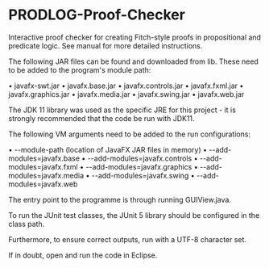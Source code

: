 # PRODLOG-Proof-Checker
Interactive proof checker for creating Fitch-style proofs in propositional and predicate logic. See manual for more detailed instructions.

The following JAR files can be found and downloaded from lib. These need to be added to the program's module path:

•	javafx-swt.jar
•	javafx.base.jar
•	javafx.controls.jar
•	javafx.fxml.jar
•	javafx.graphics.jar
•	javafx.media.jar
•	javafx.swing.jar
•	javafx.web.jar

The JDK 11 library was used as the specific JRE for this project  - it is strongly recommended that the code be run with JDK11.

The following VM arguments need to be added to the run configurations:

•	--module-path (location of JavaFX JAR files in memory) 
•	--add-modules=javafx.base 
•	--add-modules=javafx.controls 
•	--add-modules=javafx.fxml 
•	--add-modules=javafx.graphics 
•	--add-modules=javafx.media 
•	--add-modules=javafx.swing 
•	--add-modules=javafx.web

The entry point to the programme is through running GUIView.java. 

To run the JUnit test classes, the JUnit 5 library should be configured in the class path. 

Furthermore, to ensure correct outputs, run with a UTF-8 character set.

If in doubt, open and run the code in Eclipse.
